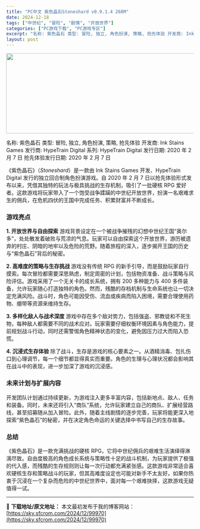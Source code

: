 ```yaml
---
title: "PC中文 紫色晶石Stoneshard v0.9.1.4 268M"
date: 2024-12-18
tags: ["中世纪", "冒险", "剧情", "开放世界"]
categories: ["PC游戏下载", "PC游戏专区"]
excerpt: "名称: 紫色晶石 类型: 冒险, 独立, 角色扮演, 策略, 抢先体验 开发商: Ink Stains Games 发行商: HypeTrain Digital 系列: HypeTrain Digital 发行日期: 2020 年 2 月 7 日 抢先体验发行日期: 2020 年 2 月 7 日 《&hellip;"
layout: post
---
```


<img class="aligncenter size-full wp-image-99971" src="https://sky.sfcrom.com/wp-content/uploads/2024/12/2024121808074395.webp" alt="" width="660" height="215" />

名称: 紫色晶石
类型: 冒险, 独立, 角色扮演, 策略, 抢先体验
开发商: Ink Stains Games
发行商: HypeTrain Digital
系列: HypeTrain Digital
发行日期: 2020 年 2 月 7 日
抢先体验发行日期: 2020 年 2 月 7 日

《紫色晶石》（<em>Stoneshard</em>）是一款由 Ink Stains Games 开发、HypeTrain Digital 发行的独立回合制角色扮演游戏。自 2020 年 2 月 7 日以抢先体验形式发布以来，凭借其独特的玩法与极具挑战的生存机制，吸引了一批硬核 RPG 爱好者。这款游戏将玩家带入了一个饱受战争蹂躏的中世纪开放世界，扮演一名艰难求生的佣兵，在危机四伏的王国中完成任务、积累财富并不断成长。
<h3><strong>游戏亮点</strong></h3>
<strong>1. 开放世界与自由探索</strong>
游戏背景设定在一个被战争摧残的幻想中世纪王国“奥尔多”，处处散发着破败与荒凉的气息。玩家可以自由探索这个开放世界，游历被遗弃的村庄、阴暗的地牢以及危险的荒野。随着旅程的深入，逐步揭开王国的历史与“紫色晶石”背后的秘密。

<strong>2. 高难度的策略与生存挑战</strong>
游戏没有传统 RPG 的新手引导，而是鼓励玩家自行摸索。每次冒险都需要深思熟虑，制定周密的计划，包括物资准备、战斗策略与风险评估。游戏采用了一个无关卡的成长系统，拥有 200 多种能力与 400 多件装备，允许玩家随心打造独特的角色。然而，残酷的存档机制与生命系统也让一切决定充满风险。战斗时，角色可能因受伤、流血或疾病而陷入困境，需要合理使用药物、绷带等资源来维持生存。

<strong>3. 多样化敌人与战术深度</strong>
游戏中存在多个敌对势力，包括强盗、邪教徒和不死生物，每种敌人都需要不同的战术应对。玩家需要仔细权衡环境因素与角色能力，提前规划战斗行动，同时还需警惕角色精神状态的变化，避免因压力过大而陷入恐慌。

<strong>4. 沉浸式生存体验</strong>
除了战斗，生存是游戏的核心要素之一。从酒精消毒、包扎伤口到心理调节，每一个细节都显得真实而重要。角色的生理与心理状况都会影响其在战斗中的表现，进一步加深了游戏的沉浸感。
<h3><strong>未来计划与扩展内容</strong></h3>
开发团队计划通过持续更新，为游戏注入更多丰富内容，包括新地点、敌人、任务和装备。同时，未来还将引入“商队”系统，允许玩家建立自己的商队、扩展经营路线，甚至招募随从加入冒险。此外，随着主线剧情的逐步完善，玩家将能更深入地探索“紫色晶石”的秘密，并在决定角色命运的关键选择中书写自己的生存故事。
<h3><strong>总结</strong></h3>
《紫色晶石》是一款充满挑战的硬核 RPG，它将中世纪佣兵的艰难生活演绎得淋漓尽致。自由度极高的角色成长系统与策略性十足的战斗机制，为玩家提供了极强的代入感，而残酷的生存规则则让每一次行动都充满紧张感。这款游戏非常适合喜欢硬核生存和策略战斗的玩家，但其高难度设定也可能对新手不太友好。如果你热衷于沉浸在一个复杂而危险的中世纪世界中，面对每一个艰难抉择，这款游戏无疑值得一试。

---
📖 **下载地址/原文地址：** 本文最初发布于我的博客网站：[https://sky.sfcrom.com/2024/12/99970](https://sky.sfcrom.com/2024/12/99970)
